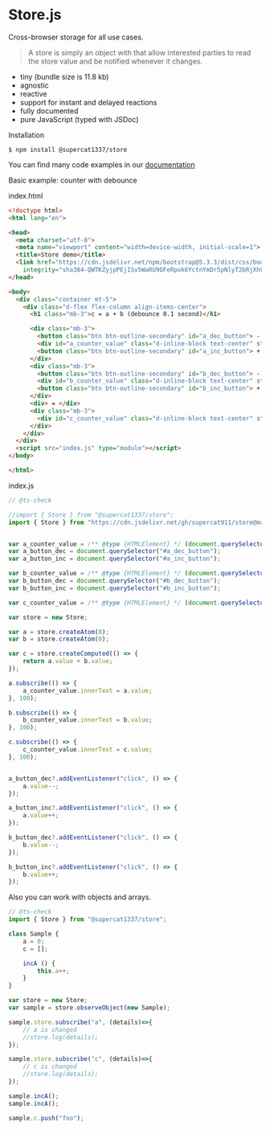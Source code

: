 # Store.js

Cross-browser storage for all use cases.

> A store is simply an object with that allow interested parties to read the store value and be notified whenever it changes.

* tiny (bundle size is 11.8 kb)
* agnostic
* reactive
* support for instant and delayed reactions
* fully documented
* pure JavaScript (typed with JSDoc)

Installation
```
$ npm install @supercat1337/store
```

You can find many code examples in our [documentation](https://github.com/supercat911/store/blob/main/docs-md/classes/Store.Store.md)

Basic example: counter with debounce

index.html
```html
<!doctype html>
<html lang="en">

<head>
  <meta charset="utf-8">
  <meta name="viewport" content="width=device-width, initial-scale=1">
  <title>Store demo</title>
  <link href="https://cdn.jsdelivr.net/npm/bootstrap@5.3.3/dist/css/bootstrap.min.css" rel="stylesheet"
    integrity="sha384-QWTKZyjpPEjISv5WaRU9OFeRpok6YctnYmDr5pNlyT2bRjXh0JMhjY6hW+ALEwIH" crossorigin="anonymous">
</head>

<body>
  <div class="container mt-5">
    <div class="d-flex flex-column align-items-center">
      <h1 class="mb-3">c = a + b (debounce 0.1 second)</h1>

      <div class="mb-3">
        <button class="btn btn-outline-secondary" id="a_dec_button"> - </button>
        <div id="a_counter_value" class="d-inline-block text-center" style="width: 100px;"> 0 </div>
        <button class="btn btn-outline-secondary" id="a_inc_button"> + </button>
      </div>
      <div class="mb-3">
        <button class="btn btn-outline-secondary" id="b_dec_button"> - </button>
        <div id="b_counter_value" class="d-inline-block text-center" style="width: 100px;"> 0 </div>
        <button class="btn btn-outline-secondary" id="b_inc_button"> + </button>
      </div>
      <div> = </div>
      <div class="mb-3">
        <div id="c_counter_value" class="d-inline-block text-center" style="width: 100px;"> 0 </div>
      </div>
    </div>
  </div>
  <script src="index.js" type="module"></script>
</body>

</html>
```

index.js
```js
// @ts-check 

//import { Store } from "@supercat1337/store";
import { Store } from "https://cdn.jsdelivr.net/gh/supercat911/store@main/dist/store.bundle.esm.min.js";


var a_counter_value = /** @type {HTMLElement} */ (document.querySelector("#a_counter_value"));
var a_button_dec = document.querySelector("#a_dec_button");
var a_button_inc = document.querySelector("#a_inc_button");

var b_counter_value = /** @type {HTMLElement} */ (document.querySelector("#b_counter_value"));
var b_button_dec = document.querySelector("#b_dec_button");
var b_button_inc = document.querySelector("#b_inc_button");

var c_counter_value = /** @type {HTMLElement} */ (document.querySelector("#c_counter_value"));

var store = new Store;

var a = store.createAtom(0);
var b = store.createAtom(0);

var c = store.createComputed(() => {
    return a.value + b.value;
});

a.subscribe(() => {
    a_counter_value.innerText = a.value;
}, 100);

b.subscribe(() => {
    b_counter_value.innerText = b.value;
}, 100);

c.subscribe(() => {
    c_counter_value.innerText = c.value;
}, 100);


a_button_dec?.addEventListener("click", () => {
    a.value--;
});

a_button_inc?.addEventListener("click", () => {
    a.value++;
});

b_button_dec?.addEventListener("click", () => {
    b.value--;
});

b_button_inc?.addEventListener("click", () => {
    b.value++;
});
```

Also you can work with objects and arrays.
```js
// @ts-check 
import { Store } from "@supercat1337/store";

class Sample {
    a = 0;
    c = [];

    incA () {
        this.a++;
    }
}

var store = new Store;
var sample = store.observeObject(new Sample);

sample.store.subscribe("a", (details)=>{
    // a is changed
    //store.log(details);
});

sample.store.subscribe("c", (details)=>{
    // c is changed
    //store.log(details);
});

sample.incA();
sample.incA();

sample.c.push("foo");


```